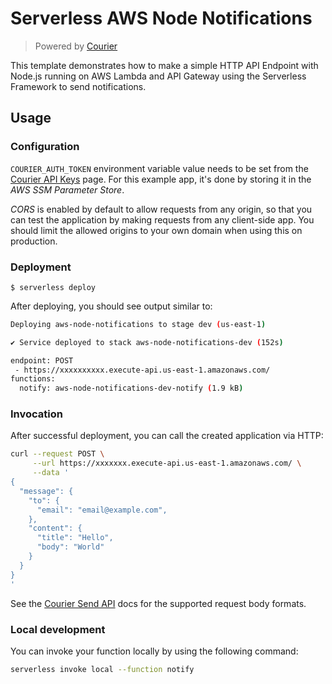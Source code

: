 # Serverless AWS Node Notifications

> Powered by [Courier](https://www.courier.com/)

This template demonstrates how to make a simple HTTP API Endpoint with Node.js
running on AWS Lambda and API Gateway using the Serverless Framework to send
notifications.

## Usage

### Configuration

`COURIER_AUTH_TOKEN` environment variable value needs to be set from the
[Courier API Keys](https://app.courier.com/settings/api-keys) page. For this
example app, it's done by storing it in the _AWS SSM Parameter Store_.

_CORS_ is enabled by default to allow requests from any origin, so that you can
test the application by making requests from any client-side app. You should
limit the allowed origins to your own domain when using this on production.

### Deployment

```
$ serverless deploy
```

After deploying, you should see output similar to:

```bash
Deploying aws-node-notifications to stage dev (us-east-1)

✔ Service deployed to stack aws-node-notifications-dev (152s)

endpoint: POST
 - https://xxxxxxxxxx.execute-api.us-east-1.amazonaws.com/
functions:
  notify: aws-node-notifications-dev-notify (1.9 kB)
```

### Invocation

After successful deployment, you can call the created application via HTTP:

```bash
curl --request POST \
     --url https://xxxxxxx.execute-api.us-east-1.amazonaws.com/ \
     --data '
{
  "message": {
    "to": {
      "email": "email@example.com",
    },
    "content": {
      "title": "Hello",
      "body": "World"
    }
  }
}
'
```

See the [Courier Send API](https://www.courier.com/docs/reference/send/message/)
docs for the supported request body formats.

### Local development

You can invoke your function locally by using the following command:

```bash
serverless invoke local --function notify
```

